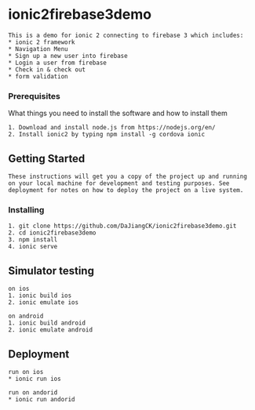 # ionic2firebase3demo

```
This is a demo for ionic 2 connecting to firebase 3 which includes:
* ionic 2 framework
* Navigation Menu
* Sign up a new user into firebase
* Login a user from firebase
* Check in & check out
* form validation
```

### Prerequisites

What things you need to install the software and how to install them

```
1. Download and install node.js from https://nodejs.org/en/
2. Install ionic2 by typing npm install -g cordova ionic

```

## Getting Started

```
These instructions will get you a copy of the project up and running on your local machine for development and testing purposes. See deployment for notes on how to deploy the project on a live system.
```

### Installing

```
1. git clone https://github.com/DaJiangCK/ionic2firebase3demo.git
2. cd ionic2firebase3demo
3. npm install
4. ionic serve
```

## Simulator testing

```
on ios
1. ionic build ios
2. ionic emulate ios

on android
1. ionic build android
2. ionic emulate android
```

## Deployment

```
run on ios
* ionic run ios

run on andorid
* ionic run andorid
```
